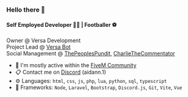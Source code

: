 ### Hello there 👋

#### Self Employed Developer 👩‍💻 | Footballer ⚽ 

Owner @ Versa Development<br>
Project Lead @ [Versa Bot](https://versabot.net)<br>
Social Management @ [ThePeoplesPundit](https://discord.gg/pundit), [CharlieTheCommentator](https://discord.gg/ncHQHYpF)<br>

- 💬 I'm mostly active within the [FiveM Community](https://forum.cfx.re)
- 📋 Contact me on [Discord](https://discord.com/users/383963385202606081) (aidann.1)
- ⚙️ Languages: `html`, `css`, `js`, `php`, `lua`, `python`, `sql`, `typescript`
- 🧰 Frameworks: `Node`, `Laravel`, `Bootstrap`, `Discord.js`, `Git`, `Vite`, `Vue`
